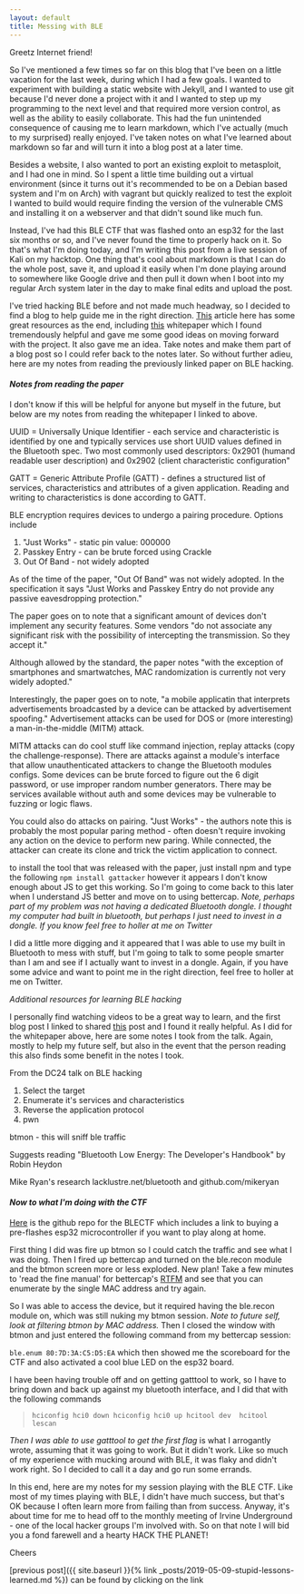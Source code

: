 ```yaml
---
layout: default
title: Messing with BLE
---
```


Greetz Internet friend!

So I've mentioned a few times so far on this blog that I've been on a little vacation for the last week, during which I had a few goals. I wanted to experiment with building a static website with Jekyll, and I wanted to use git because I'd never done a project with it and I wanted to step up my programming to the next level and that required more version control, as well as the ability to easily collaborate. This had the fun unintended consequence of causing me to learn markdown, which I've actually (much to my surprised) really enjoyed. I've taken notes on what I've learned about markdown so far and will turn it into a blog post at a later time.

Besides a website, I also wanted to port an existing exploit to metasploit, and I had one in mind. So I spent a little time building out a virtual environment (since it turns out it's recommended to be on a Debian based system and I'm on Arch) with vagrant but quickly realized to test the exploit I wanted to build would require finding the version of the vulnerable CMS and installing it on a webserver and that didn't sound like much fun.

Instead, I've had this BLE CTF that was flashed onto an esp32 for the last six months or so, and I've never found the time to properly hack on it. So that's what I'm doing today, and I'm writing this post from a live session of Kali on my hacktop. One thing that's cool about markdown is that I can do the whole post, save it, and upload it easily when I'm done playing around to somewhere like Google drive and then pull it down when I boot into my regular Arch system later in the day to make final edits and upload the post.

I've tried hacking BLE before and not made much headway, so I decided to find a blog to help guide me in the right direction. [This]("https://www.davidsopas.com/my-notes-on-hacking-ble-list-of-resources/") article here has some great resources as the end, including [this]("https://github.com/securing/docs/blob/master/whitepaper.pdf") whitepaper which I found tremendously helpful and gave me some good ideas on moving forward with the project. It also gave me an idea. Take notes and make them part of a blog post so I could refer back to the notes later. So without further adieu, here are my notes from reading the previously linked paper on BLE hacking.

#### *Notes from reading the paper*

I don't know if this will be helpful for anyone but myself in the future, but below are my notes from reading the whitepaper I linked to above.

UUID = Universally Unique Identifier - each service and characteristic is identified by one and typically services use short UUID values defined in the Bluetooth spec. Two most commonly used descriptors: 0x2901 (humand readable user description) and 0x2902 (client characteristic configuration"

GATT = Generic Attribute Profile (GATT) - defines a structured list of services, characteristics and attributes of a given application. Reading and writing to characteristics is done according to GATT. 

BLE encryption requires devices to undergo a pairing procedure. Options include 

1. "Just Works" - static pin value: 000000
1. Passkey Entry - can be brute forced using Crackle
1. Out Of Band - not widely adopted

As of the time of the paper, "Out Of Band" was not widely adopted. In the specification it says "Just Works and Passkey Entry do not provide any passive eavesdropping protection." 

The paper goes on to note that a significant amount of devices don't implement any security features. Some vendors "do not associate any significant risk with the possibility of intercepting the transmission. So they accept it."

Although allowed by the standard, the paper notes "with the exception of smartphones and smartwatches, MAC randomization is currently not very widely adopted."

Interestingly, the paper goes on to note, "a mobile applicatin that interprets advertisements broadcasted by a device can be attacked by advertisement spoofing." Advertisement attacks can be used for DOS or \(more interesting\) a man-in-the-middle (MITM) attack.

MITM attacks can do cool stuff like command injection, replay attacks \(copy the challenge\-response\). There are attacks against a module's interface that allow unauthenticated attackers to change the Bluetooth modules configs. Some devices can be brute forced to figure out the 6 digit password, or use improper random number generators. There may be services available without auth and some devices may be vulnerable to fuzzing or logic flaws. 

You could also do attacks on pairing. "Just Works" - the authors note this is probably the most popular paring method - often doesn't require invoking any action on the device to perform new paring. While connected, the attacker can create its clone and trick the victim application to connect. 

to install the tool that was released with the paper, just install npm and type the following `npm install gattacker` however it appears I don't know enough about JS to get this working. So I'm going to come back to this later when I understand JS better and move on to using bettercap. *Note, perhaps part of my problem was not having a dedicated Bluetooth dongle. I thought my computer had built in bluetooth, but perhaps I just need to invest in a dongle. If you know feel free to holler at me on Twitter* 

I did a little more digging and it appeared that I was able to use my built in Bluetooth to mess with stuff, but I'm going to talk to some people smarter than I am and see if I actually want to invest in a dongle. Again, if you have some advice and want to point me in the right direction, feel free to holler at me on Twitter.

 *Additional resources for learning BLE hacking*

I personally find watching videos to be a great way to learn, and the first blog post I linked to shared [this]("https://www.youtube.com/watch?v=oP6sx2cObrY") post and I found it really helpful. As I did for the whitepaper above, here are some notes I took from the talk. Again, mostly to help my future self, but also in the event that the person reading this also finds some benefit in the notes I took.

From the DC24 talk on BLE hacking

1. Select the target 
1. Enumerate it's services and characteristics
1. Reverse the application protocol
1. pwn

btmon - this will sniff ble traffic

Suggests reading "Bluetooth Low Energy: The Developer's Handbook" by Robin Heydon

Mike Ryan's research lacklustre.net/bluetooth and github.com/mikeryan

#### *Now to what I'm doing with the CTF*

[Here]("https://github.com/hackgnar/ble_ctf") is the github repo for the BLECTF which includes a link to buying a pre-flashes esp32 microcontroller if you want to play along at home. 

First thing I did was fire up btmon so I could catch the traffic and see what I was doing. Then I fired up bettercap and turned on the ble.recon module and the btmon screen more or less exploded. New plan! Take a few minutes to 'read the fine manual' for bettercap's [RTFM]("https://www.bettercap.org/modules/ble/") and see that you can enumerate by the single MAC address and try again.

So I was able to access the device, but it required having the ble.recon module on, which was still nuking my btmon session. *Note to future self, look at filtering btmon by MAC address.* Then I closed the window with btmon and just entered the following command from my bettercap session:

`ble.enum 80:7D:3A:C5:D5:EA` which then showed me the scoreboard for the CTF and also activated a cool blue LED on the esp32 board.

I have been having trouble off and on getting gatttool to work, so I have to bring down and back up against my bluetooth interface, and I did that with the following commands

>`
>hciconfig hci0 down
>hciconfig hci0 up
>hcitool dev 
>hcitool lescan
>`

*Then I was able to use gatttool to get the first flag* is what I arrogantly wrote, assuming that it was going to work. But it didn't work. Like so much of my experience with mucking around with BLE, it was flaky and didn't work right. So I decided to call it a day and go run some errands.

In this end, here are my notes for my session playing with the BLE CTF. Like most of my times playing with BLE, I didn't have much success, but that's OK because I often learn more from failing than from success. Anyway, it's about time for me to head off to the monthly meeting of Irvine Underground - one of the local hacker groups I'm involved with. So on that note I will bid you a fond farewell and a hearty HACK THE PLANET!

Cheers

[previous post]({{ site.baseurl }}{% link _posts/2019-05-09-stupid-lessons-learned.md %}) can be found by clicking on the link
